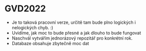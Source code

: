 # GVD2022

- Je to taková pracovní verze, určitě tam bude plno logických i nelogických chyb. :)
- Uvidíme, jak moc to bude přesné a jak dlouho to bude fungovat
- Naschvál vytvářím jednorázový repozitář pro konkrétní rok.
- Databaze obsahuje zbytečně moc dat
